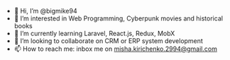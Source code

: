 - 👋 Hi, I’m @bigmike94
- 👀 I’m interested in Web Programming, Cyberpunk movies and historical books
- 🌱 I’m currently learning Laravel, React.js, Redux, MobX
- 💞️ I’m looking to collaborate on CRM or ERP system development
- 📫 How to reach me: inbox me on misha.kirichenko.2994@gmail.com

<!---
bigmike94/bigmike94 is a ✨ special ✨ repository because its `README.md` (this file) appears on your GitHub profile.
You can click the Preview link to take a look at your changes.
--->
